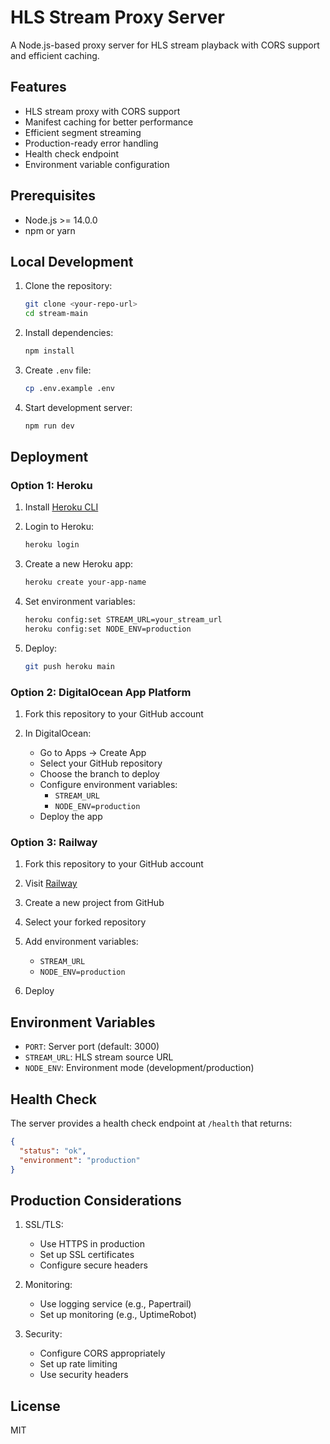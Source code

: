 # HLS Stream Proxy Server

A Node.js-based proxy server for HLS stream playback with CORS support and efficient caching.

## Features

- HLS stream proxy with CORS support
- Manifest caching for better performance
- Efficient segment streaming
- Production-ready error handling
- Health check endpoint
- Environment variable configuration

## Prerequisites

- Node.js >= 14.0.0
- npm or yarn

## Local Development

1. Clone the repository:
   ```bash
   git clone <your-repo-url>
   cd stream-main
   ```

2. Install dependencies:
   ```bash
   npm install
   ```

3. Create `.env` file:
   ```bash
   cp .env.example .env
   ```

4. Start development server:
   ```bash
   npm run dev
   ```

## Deployment

### Option 1: Heroku

1. Install [Heroku CLI](https://devcenter.heroku.com/articles/heroku-cli)

2. Login to Heroku:
   ```bash
   heroku login
   ```

3. Create a new Heroku app:
   ```bash
   heroku create your-app-name
   ```

4. Set environment variables:
   ```bash
   heroku config:set STREAM_URL=your_stream_url
   heroku config:set NODE_ENV=production
   ```

5. Deploy:
   ```bash
   git push heroku main
   ```

### Option 2: DigitalOcean App Platform

1. Fork this repository to your GitHub account

2. In DigitalOcean:
   - Go to Apps -> Create App
   - Select your GitHub repository
   - Choose the branch to deploy
   - Configure environment variables:
     - `STREAM_URL`
     - `NODE_ENV=production`
   - Deploy the app

### Option 3: Railway

1. Fork this repository to your GitHub account

2. Visit [Railway](https://railway.app/)

3. Create a new project from GitHub

4. Select your forked repository

5. Add environment variables:
   - `STREAM_URL`
   - `NODE_ENV=production`

6. Deploy

## Environment Variables

- `PORT`: Server port (default: 3000)
- `STREAM_URL`: HLS stream source URL
- `NODE_ENV`: Environment mode (development/production)

## Health Check

The server provides a health check endpoint at `/health` that returns:
```json
{
  "status": "ok",
  "environment": "production"
}
```

## Production Considerations

1. SSL/TLS:
   - Use HTTPS in production
   - Set up SSL certificates
   - Configure secure headers

2. Monitoring:
   - Use logging service (e.g., Papertrail)
   - Set up monitoring (e.g., UptimeRobot)

3. Security:
   - Configure CORS appropriately
   - Set up rate limiting
   - Use security headers

## License

MIT
